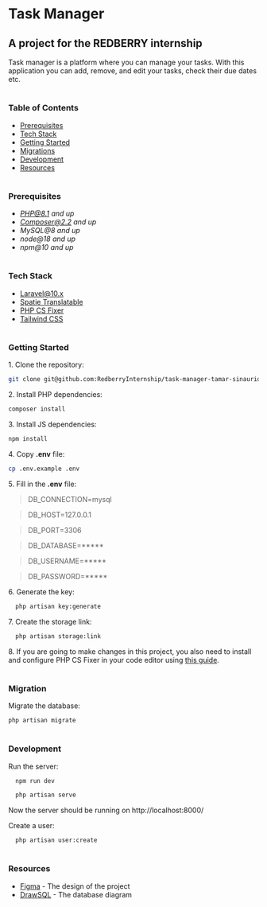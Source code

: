 # Task Manager
## A project for the REDBERRY internship

Task manager is a platform where you can manage your tasks. With this application you can add, remove, and edit your tasks, check their due dates etc.

#
### Table of Contents
* [Prerequisites](#prerequisites)
* [Tech Stack](#tech-stack)
* [Getting Started](#getting-started)
* [Migrations](#migration)
* [Development](#development)
* [Resources](#resources)

#
### Prerequisites

* *PHP@8.1 and up*
* *Composer@2.2 and up*
* *MySQL@8 and up*
* *node@18 and up*
* *npm@10 and up*

#
### Tech Stack

* [Laravel@10.x](https://laravel.com/docs/10.x)
* [Spatie Translatable](https://github.com/spatie/laravel-translatable)
* [PHP CS Fixer](https://cs.symfony.com/)
* [Tailwind CSS](https://tailwindcss.com/)

#
### Getting Started

1\. Clone the repository:
```sh
git clone git@github.com:RedberryInternship/task-manager-tamar-sinauridze.git
```

2\. Install PHP dependencies:
```sh
composer install
```

3\. Install JS dependencies:
```sh
npm install
```

4\. Copy **.env** file:
```sh
cp .env.example .env
```

5\. Fill in the **.env** file:

>DB_CONNECTION=mysql

>DB_HOST=127.0.0.1

>DB_PORT=3306

>DB_DATABASE=*****

>DB_USERNAME=*****

>DB_PASSWORD=*****

6\. Generate the key:
```sh
  php artisan key:generate
```

7\. Create the storage link:
```sh
  php artisan storage:link
```

8\. If you are going to make changes in this project, you also need to install and configure PHP CS Fixer in your code editor using [this guide](https://redberry.gitbook.io/resources/laravel/php-is-linteri#id-4890).

#
### Migration

Migrate the database:
```sh
php artisan migrate
```

#
### Development

Run the server:
```sh
  npm run dev
```

```sh
  php artisan serve
```
Now the server should be running on http://localhost:8000/

Create a user:
```sh
  php artisan user:create
```

#
### Resources
* [Figma](https://www.figma.com/file/HkL8NHL7914PBgdYb6D3zN/Laravel-Dev?type=design&node-id=0-1&mode=design&t=PcfFZjW8iAKz044P-0) - The design of the project
* [DrawSQL](https://drawsql.app/teams/sin165s-team/diagrams/redberry-task-manager) - The database diagram

